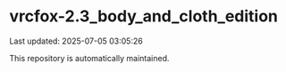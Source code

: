 # vrcfox-2.3_body_and_cloth_edition

Last updated: 2025-07-05 03:05:26

This repository is automatically maintained.
